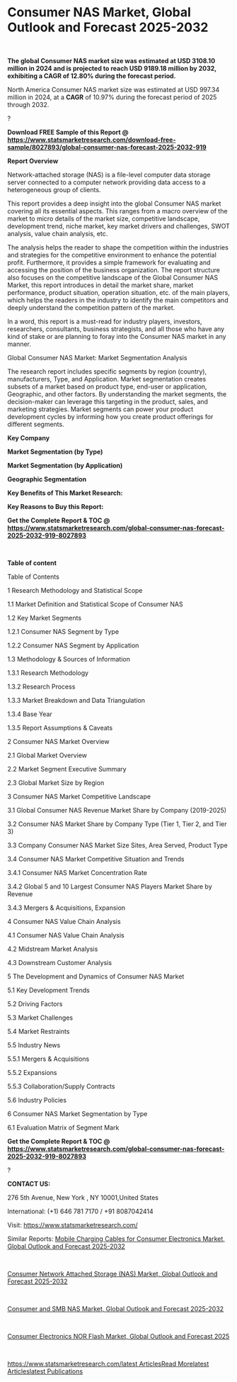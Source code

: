 <h1>Consumer NAS Market, Global Outlook and Forecast 2025-2032</h1><br/><p><strong>The global Consumer NAS market size was estimated at USD 3108.10 million in 2024 and is projected to reach USD 9189.18 million by 2032, exhibiting a <strong>CAGR</strong> of 12.80% during the forecast period.</strong></p>
 
 
 
 <p>North America Consumer NAS market size was estimated at USD 997.34 million in 2024, at a <strong>CAGR</strong> of 10.97% during the forecast period of 2025 through 2032.</p>
 
 
 
 <p>? </p>
 
 
 
 <p><strong>Download FREE Sample of this Report @ <a href="https://www.statsmarketresearch.com/download-free-sample/8027893/global-consumer-nas-forecast-2025-2032-919">https://www.statsmarketresearch.com/download-free-sample/8027893/global-consumer-nas-forecast-2025-2032-919</a></strong></p>
 
 
 
 <p><strong>Report Overview</strong></p>
 
 
 
 <p>Network-attached storage (NAS) is a file-level computer data storage server connected to a computer network providing data access to a heterogeneous group of clients.</p>
 
 
 
 <p>This report provides a deep insight into the global Consumer NAS market covering all its essential aspects. This ranges from a macro overview of the market to micro details of the market size, competitive landscape, development trend, niche market, key market drivers and challenges, SWOT analysis, value chain analysis, etc.</p>
 
 
 
 <p>The analysis helps the reader to shape the competition within the industries and strategies for the competitive environment to enhance the potential profit. Furthermore, it provides a simple framework for evaluating and accessing the position of the business organization. The report structure also focuses on the competitive landscape of the Global Consumer NAS Market, this report introduces in detail the market share, market performance, product situation, operation situation, etc. of the main players, which helps the readers in the industry to identify the main competitors and deeply understand the competition pattern of the market.</p>
 
 
 
 <p>In a word, this report is a must-read for industry players, investors, researchers, consultants, business strategists, and all those who have any kind of stake or are planning to foray into the Consumer NAS market in any manner.</p>
 
 
 
 <p>Global Consumer NAS Market: Market Segmentation Analysis</p>
 
 
 
 <p>The research report includes specific segments by region (country), manufacturers, Type, and Application. Market segmentation creates subsets of a market based on product type, end-user or application, Geographic, and other factors. By understanding the market segments, the decision-maker can leverage this targeting in the product, sales, and marketing strategies. Market segments can power your product development cycles by informing how you create product offerings for different segments.</p>
 
 
 
 <p><strong>Key Company</strong></p>
 
 
 
 <p><strong>Market Segmentation (by Type)</strong></p>
 
 
 
 <p><strong>Market Segmentation (<strong>by Application</strong>)</strong></p>
 
 
 
 <p><strong>Geographic Segmentation</strong></p>
 
 
 
 <p><strong>Key Benefits of This Market Research:</strong></p>
 
 
 
 <p><strong>Key <strong>Reasons to Buy</strong> this Report:</strong></p>
 
 
 
 <div><b>Get the Complete Report & TOC @ <a href="https://www.statsmarketresearch.com/global-consumer-nas-forecast-2025-2032-919-8027893">https://www.statsmarketresearch.com/global-consumer-nas-forecast-2025-2032-919-8027893</a></b></div>
 
 
 
 <p><br />
 
 <b>Table of content</b></p>
 
 
 
 <p>Table of Contents<br />
 
 1 Research Methodology and Statistical Scope<br />
 
 1.1 Market Definition and Statistical Scope of Consumer NAS<br />
 
 1.2 Key Market Segments<br />
 
 1.2.1 Consumer NAS Segment by Type<br />
 
 1.2.2 Consumer NAS Segment by Application<br />
 
 1.3 Methodology & Sources of Information<br />
 
 1.3.1 Research Methodology<br />
 
 1.3.2 Research Process<br />
 
 1.3.3 Market Breakdown and Data Triangulation<br />
 
 1.3.4 Base Year<br />
 
 1.3.5 Report Assumptions & Caveats<br />
 
 2 Consumer NAS Market Overview<br />
 
 2.1 Global Market Overview<br />
 
 2.2 Market Segment Executive Summary<br />
 
 2.3 Global Market Size by Region<br />
 
 3 Consumer NAS Market Competitive Landscape<br />
 
 3.1 Global Consumer NAS Revenue Market Share by Company (2019-2025)<br />
 
 3.2 Consumer NAS Market Share by Company Type (Tier 1, Tier 2, and Tier 3)<br />
 
 3.3 Company Consumer NAS Market Size Sites, Area Served, Product Type<br />
 
 3.4 Consumer NAS Market Competitive Situation and Trends<br />
 
 3.4.1 Consumer NAS Market Concentration Rate<br />
 
 3.4.2 Global 5 and 10 Largest Consumer NAS Players Market Share by Revenue<br />
 
 3.4.3 Mergers & Acquisitions, Expansion<br />
 
 4 Consumer NAS Value Chain Analysis<br />
 
 4.1 Consumer NAS Value Chain Analysis<br />
 
 4.2 Midstream Market Analysis<br />
 
 4.3 Downstream Customer Analysis<br />
 
 5 The Development and Dynamics of Consumer NAS Market<br />
 
 5.1 Key Development Trends<br />
 
 5.2 Driving Factors<br />
 
 5.3 Market Challenges<br />
 
 5.4 Market Restraints<br />
 
 5.5 Industry News<br />
 
 5.5.1 Mergers & Acquisitions<br />
 
 5.5.2 Expansions<br />
 
 5.5.3 Collaboration/Supply Contracts<br />
 
 5.6 Industry Policies<br />
 
 6 Consumer NAS Market Segmentation by Type<br />
 
 6.1 Evaluation Matrix of Segment Mark</p>
 
 
 
 <div><b>Get the Complete Report & TOC @ <a href="https://www.statsmarketresearch.com/global-consumer-nas-forecast-2025-2032-919-8027893">https://www.statsmarketresearch.com/global-consumer-nas-forecast-2025-2032-919-8027893</a></b></div>
 
 
 
 <p>? </p>
 
 
 
 <p><b>CONTACT US:</b><br />
 
 276 5th Avenue, New York , NY 10001,United States<br />
 
 International: (+1) 646 781 7170 / +91 8087042414<br />
 
 Visit: <a href="https://www.statsmarketresearch.com/">https://www.statsmarketresearch.com/</a><br />
 
 Similar Reports: <a href="https://www.statsmarketresearch.com/global-consumer-nas-forecast-2025-2032-919-8027893">Mobile Charging Cables for Consumer Electronics Market, Global Outlook and Forecast 2025-2032</a><br />
 
 <br />
 
 <a href="https://www.statsmarketresearch.com/global-consumer-nas-forecast-2025-2032-919-8027893">Consumer Network Attached Storage (NAS) Market, Global Outlook and Forecast 2025-2032</a><br />
 
 <br />
 
 <a href="https://www.statsmarketresearch.com/global-consumer-nas-forecast-2025-2032-919-8027893">Consumer and SMB NAS Market, Global Outlook and Forecast 2025-2032</a><br />
 
 <br />
 
 <a href="https://www.statsmarketresearch.com/global-consumer-nas-forecast-2025-2032-919-8027893">Consumer Electronics NOR Flash Market, Global Outlook and Forecast 2025</a><br />
 
 <br />
 
 <a href="https://gyeongbokgung.com">https://www.statsmarketresearch.com/</a><a href="https://hallyeomaritime.com">latest Articles</a><a href="https://jingwansa.com">Read More</a><a href="https://nguoiviet.jp/">latest Articles</a><a href="https://www.intelmarketresearch.com/">latest Publications</a></p>